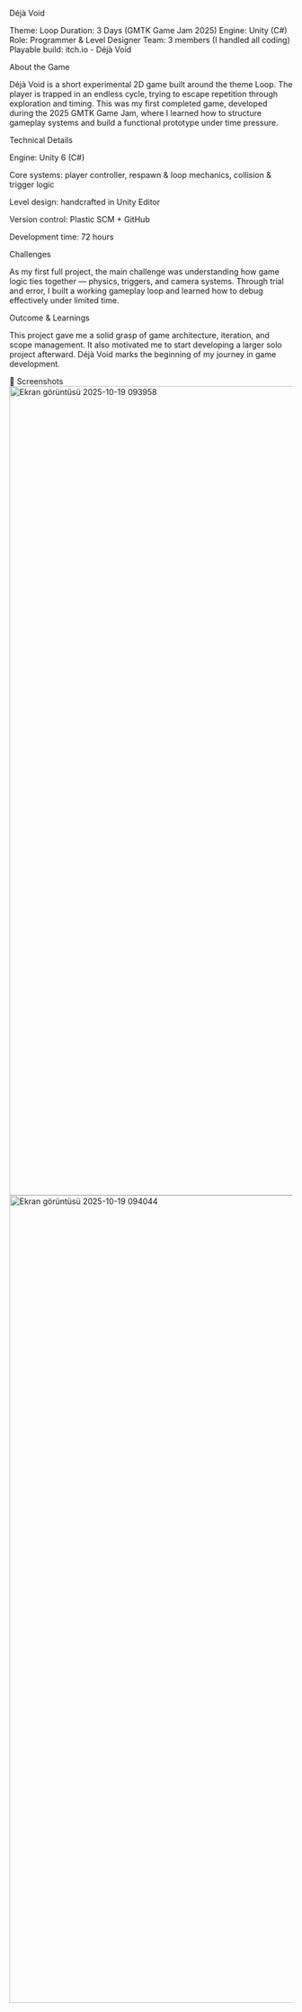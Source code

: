 Déjà Void

Theme: Loop
Duration: 3 Days (GMTK Game Jam 2025)
Engine: Unity (C#)
Role: Programmer & Level Designer
Team: 3 members (I handled all coding)
Playable build: itch.io - Déjà Void

About the Game

Déjà Void is a short experimental 2D game built around the theme Loop.
The player is trapped in an endless cycle, trying to escape repetition through exploration and timing.
This was my first completed game, developed during the 2025 GMTK Game Jam, where I learned how to structure gameplay systems and build a functional prototype under time pressure.

Technical Details

Engine: Unity 6 (C#)

Core systems: player controller, respawn & loop mechanics, collision & trigger logic

Level design: handcrafted in Unity Editor

Version control: Plastic SCM + GitHub

Development time: 72 hours

Challenges

As my first full project, the main challenge was understanding how game logic ties together — physics, triggers, and camera systems.
Through trial and error, I built a working gameplay loop and learned how to debug effectively under limited time.

Outcome & Learnings

This project gave me a solid grasp of game architecture, iteration, and scope management.
It also motivated me to start developing a larger solo project afterward.
Déjà Void marks the beginning of my journey in game development.

📸 Screenshots<img width="2559" height="1439" alt="Ekran görüntüsü 2025-10-19 093958" src="https://github.com/user-attachments/assets/e41cd99d-54e6-441f-91e2-85628512f580" />
<img width="2559" height="1436" alt="Ekran görüntüsü 2025-10-19 094044" src="https://github.com/user-attachments/assets/7bd06f52-8b51-40b7-81a7-b3bcac245419" />

